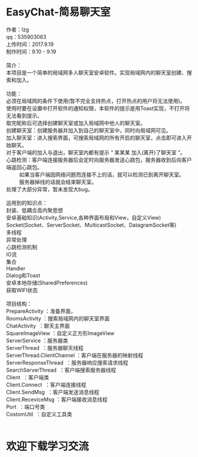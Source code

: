 # EasyChat-简易聊天室

作者：lzg</br>
qq：535903063</br>
上传时间：2017.9.19</br>
制作时间：9.10 - 9.19</br>
</br>
简介：</br>
    本项目是一个简单的局域网多人聊天室安卓软件。实现局域网内的聊天室创建、搜索和加入。</br>
</br>
功能：</br>
    必须在局域网的条件下使用(暂不完全支持热点，打开热点的用户将无法使用)。</br>
    使用时要在设置中打开软件的通知权限，本软件的提示是用Toast实现，不打开将无法看到提示。</br>
    取完昵称后可选择创建聊天室或加入局域网中他人的聊天室。</br>
    创建聊天室：创建服务器并加入到自己的聊天室中，同时向局域网可见。</br>
    加入聊天室：进入搜索界面，可搜索局域网的所有开启的聊天室，点击即可进入开始聊天。</br>
    对于客户端的加入与退出，聊天室内都有提示 “ 某某某 加入(离开)了聊天室 ”。</br>
    心跳检测：客户端连接服务器后会定时向服务器发送心跳包，服务器收到后向客户端返回心跳包。</br>
          如果当客户端因网络问题而连接不上的话，就可以检测已到离开聊天室。</br>
          服务器掉线的话就会结束聊天室。</br>
    处理了大部分异常，暂未发现大bug。</br>
</br>
运用到的知识点：</br>
    封装、低耦合高内聚思想</br>
    安卓基础知识(Activity,Service,各种界面布局和View，自定义View)</br>
    Socket(Socket、ServerSocket、MulticastSocket、DatagramSocket等)</br>
    多线程</br>
    异常处理</br>
    心跳检测机制</br>
    IO流</br>
    集合</br>
    Handler</br>
    Dialog和Toast</br>
    安卓本地存储(SharedPreferences)</br>
    获取WIFI状态</br>
</br>
项目结构：</br>
    PrepareActivity ：准备界面，</br>
    RoomsActivity ：搜索局域网内的聊天室界面</br>
    ChatActivity  ：聊天主界面</br>
    SquareImageView ：自定义正方形ImageView</br>
    ServerService ：服务器类</br>
    ServerThread  ：服务器聊天线程</br>
    ServerThread.ClientChannel ：客户端在服务器的映射线程</br>
    ServerResponseThread  ：服务器响应搜索请求线程</br>
    SearchServerThread  ：客户端搜索服务器线程</br>
    Client  ：客户端类</br>
    Client.Connect  ：客户端连接线程</br>
    Client.SendMsg  ：客户端发送消息线程</br>
    Client.ReceviceMsg ：客户端接收消息线程</br>
    Port  ：端口号类</br>
    CostomUtil  ：自定义工具类</br>
 </br>
# 欢迎下载学习交流</br>




